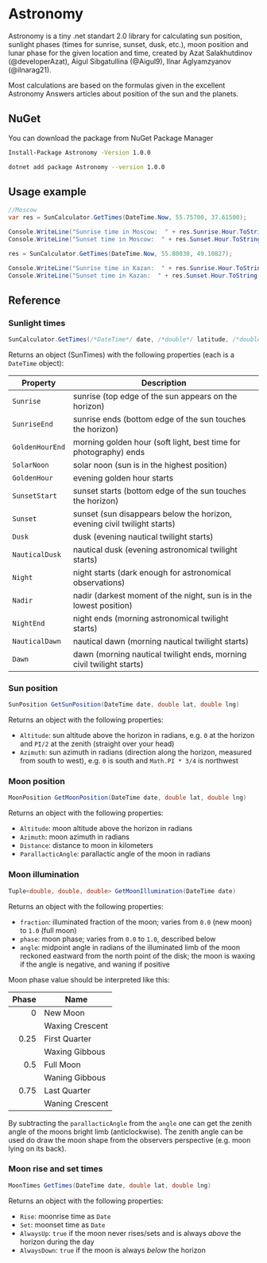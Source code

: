 # Astronomy

Astronomy is a tiny .net standart 2.0 library for calculating sun position, sunlight phases (times for sunrise, sunset, dusk, etc.), moon position and lunar phase for the given location and time, created by Azat Salakhutdinov (@developerAzat), Aigul Sibgatullina (@Aigul9), Ilnar Aglyamzyanov (@ilnarag21).

Most calculations are based on the formulas given in the excellent Astronomy Answers articles about position of the sun and the planets.

## NuGet
You can download the package from NuGet Package Manager

```bash
Install-Package Astronomy -Version 1.0.0
```

```bash
dotnet add package Astronomy --version 1.0.0
```

## Usage example

```C#
//Moscow
var res = SunCalculator.GetTimes(DateTime.Now, 55.75700, 37.61500);

Console.WriteLine("Sunrise time in Moscow:  " + res.Sunrise.Hour.ToString() + ":" + res.Sunrise.Minute.ToString() + ":" + res.Sunrise.Second.ToString());
Console.WriteLine("Sunset time in Moscow:  " + res.Sunset.Hour.ToString() + ":" + res.Sunset.Minute.ToString() + ":" + res.Sunset.Second.ToString());

res = SunCalculator.GetTimes(DateTime.Now, 55.80030, 49.10827);

Console.WriteLine("Sunrise time in Kazan:  " + res.Sunrise.Hour.ToString() + ":" + res.Sunrise.Minute.ToString() + ":" + res.Sunrise.Second.ToString());
Console.WriteLine("Sunset time in Kazan:  " + res.Sunset.Hour.ToString() + ":" + res.Sunset.Minute.ToString() + ":" + res.Sunset.Second.ToString());
```
## Reference

### Sunlight times

```C#
SunCalculator.GetTimes(/*DateTime*/ date, /*double*/ latitude, /*double*/ longitude, /*double (default=0)*/ height)
```

Returns an object (SunTimes) with the following properties (each is a `DateTime` object):

| Property        | Description                                                              |
| --------------- | ------------------------------------------------------------------------ |
| `Sunrise`       | sunrise (top edge of the sun appears on the horizon)                     |
| `SunriseEnd`    | sunrise ends (bottom edge of the sun touches the horizon)                |
| `GoldenHourEnd` | morning golden hour (soft light, best time for photography) ends         |
| `SolarNoon`     | solar noon (sun is in the highest position)                              |
| `GoldenHour`    | evening golden hour starts                                               |
| `SunsetStart`   | sunset starts (bottom edge of the sun touches the horizon)               |
| `Sunset`        | sunset (sun disappears below the horizon, evening civil twilight starts) |
| `Dusk`          | dusk (evening nautical twilight starts)                                  |
| `NauticalDusk`  | nautical dusk (evening astronomical twilight starts)                     |
| `Night`         | night starts (dark enough for astronomical observations)                 |
| `Nadir`         | nadir (darkest moment of the night, sun is in the lowest position)       |
| `NightEnd`      | night ends (morning astronomical twilight starts)                        |
| `NauticalDawn`  | nautical dawn (morning nautical twilight starts)                         |
| `Dawn`          | dawn (morning nautical twilight ends, morning civil twilight starts)     |

### Sun position

```C#
SunPosition GetSunPosition(DateTime date, double lat, double lng)
```

Returns an object with the following properties:

 * `Altitude`: sun altitude above the horizon in radians,
 e.g. `0` at the horizon and `PI/2` at the zenith (straight over your head)
 * `Azimuth`: sun azimuth in radians (direction along the horizon, measured from south to west),
 e.g. `0` is south and `Math.PI * 3/4` is northwest


### Moon position

```C#
MoonPosition GetMoonPosition(DateTime date, double lat, double lng)
```

Returns an object with the following properties:

 * `Altitude`: moon altitude above the horizon in radians
 * `Azimuth`: moon azimuth in radians
 * `Distance`: distance to moon in kilometers
 * `ParallacticAngle`: parallactic angle of the moon in radians


### Moon illumination

```C#
Tuple<double, double, double> GetMoonIllumination(DateTime date)
```

Returns an object with the following properties:

 * `fraction`: illuminated fraction of the moon; varies from `0.0` (new moon) to `1.0` (full moon)
 * `phase`: moon phase; varies from `0.0` to `1.0`, described below
 * `angle`: midpoint angle in radians of the illuminated limb of the moon reckoned eastward from the north point of the disk;
 the moon is waxing if the angle is negative, and waning if positive

Moon phase value should be interpreted like this:

| Phase | Name            |
| -----:| --------------- |
| 0     | New Moon        |
|       | Waxing Crescent |
| 0.25  | First Quarter   |
|       | Waxing Gibbous  |
| 0.5   | Full Moon       |
|       | Waning Gibbous  |
| 0.75  | Last Quarter    |
|       | Waning Crescent |

By subtracting the `parallacticAngle` from the `angle` one can get the zenith angle of the moons bright limb (anticlockwise).
The zenith angle can be used do draw the moon shape from the observers perspective (e.g. moon lying on its back).

### Moon rise and set times

```C#
MoonTimes GetTimes(DateTime date, double lat, double lng)
```

Returns an object with the following properties:

 * `Rise`: moonrise time as `Date`
 * `Set`: moonset time as `Date`
 * `AlwaysUp`: `true` if the moon never rises/sets and is always _above_ the horizon during the day
 * `AlwaysDown`: `true` if the moon is always _below_ the horizon
